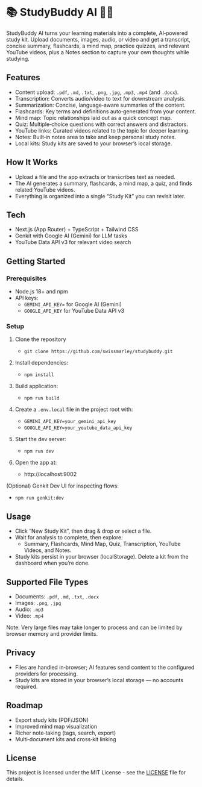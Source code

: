 # 📚 StudyBuddy AI 🧑‍🔬

StudyBuddy AI turns your learning materials into a complete, AI‑powered study kit. Upload documents, images, audio, or video and get a transcript, concise summary, flashcards, a mind map, practice quizzes, and relevant YouTube videos, plus a Notes section to capture your own thoughts while studying.

## Features
- Content upload: `.pdf`, `.md`, `.txt`, `.png`, `.jpg`, `.mp3`, `.mp4` (and `.docx`).
- Transcription: Converts audio/video to text for downstream analysis.
- Summarization: Concise, language‑aware summaries of the content.
- Flashcards: Key terms and definitions auto‑generated from your content.
- Mind map: Topic relationships laid out as a quick concept map.
- Quiz: Multiple‑choice questions with correct answers and distractors.
- YouTube links: Curated videos related to the topic for deeper learning.
- Notes: Built‑in notes area to take and keep personal study notes.
- Local kits: Study kits are saved to your browser’s local storage.

## How It Works
- Upload a file and the app extracts or transcribes text as needed.
- The AI generates a summary, flashcards, a mind map, a quiz, and finds related YouTube videos.
- Everything is organized into a single “Study Kit” you can revisit later.

## Tech
- Next.js (App Router) + TypeScript + Tailwind CSS
- Genkit with Google AI (Gemini) for LLM tasks
- YouTube Data API v3 for relevant video search

## Getting Started

### Prerequisites
- Node.js 18+ and npm
- API keys:
  - `GEMINI_API_KEY=` for Google AI (Gemini)
  - `GOOGLE_API_KEY` for YouTube Data API v3

### Setup
1. Clone the repository
   - `git clone https://github.com/swissmarley/studybuddy.git`
     
2. Install dependencies:
   - `npm install`

3. Build application:
   - `npm run build`
     
4. Create a `.env.local` file in the project root with:
   - `GEMINI_API_KEY=your_gemini_api_key`
   - `GOOGLE_API_KEY=your_youtube_data_api_key`
     
6. Start the dev server:
   - `npm run dev`
     
7. Open the app at:
   - http://localhost:9002

(Optional) Genkit Dev UI for inspecting flows:
- `npm run genkit:dev`

## Usage
- Click “New Study Kit”, then drag & drop or select a file.
- Wait for analysis to complete, then explore:
  - Summary, Flashcards, Mind Map, Quiz, Transcription, YouTube Videos, and Notes.
- Study kits persist in your browser (localStorage). Delete a kit from the dashboard when you’re done.

## Supported File Types
- Documents: `.pdf`, `.md`, `.txt`, `.docx`
- Images: `.png`, `.jpg`
- Audio: `.mp3`
- Video: `.mp4`

Note: Very large files may take longer to process and can be limited by browser memory and provider limits.

## Privacy
- Files are handled in‑browser; AI features send content to the configured providers for processing.
- Study kits are stored in your browser’s local storage — no accounts required.

## Roadmap
- Export study kits (PDF/JSON)
- Improved mind map visualization
- Richer note‑taking (tags, search, export)
- Multi‑document kits and cross‑kit linking

## License
This project is licensed under the MIT License - see the [LICENSE](LICENSE) file for details.
